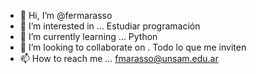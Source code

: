 - 👋 Hi, I’m @fermarasso
- 👀 I’m interested in ... Estudiar programación
- 🌱 I’m currently learning ... Python
- 💞️ I’m looking to collaborate on . Todo lo que me inviten
- 📫 How to reach me ... fmarasso@unsam.edu.ar

<!---
fermarasso/fermarasso is a ✨ special ✨ repository because its `README.md` (this file) appears on your GitHub profile.
You can click the Preview link to take a look at your changes.
--->

